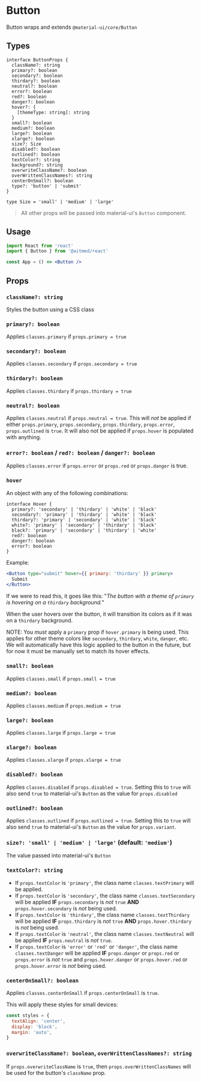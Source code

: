 # Button

Button wraps and extends `@material-ui/core/Button`

## Types

```tsx
interface ButtonProps {
  className?: string
  primary?: boolean
  secondary?: boolean
  thirdary?: boolean
  neutral?: boolean
  error?: boolean
  red?: boolean
  danger?: boolean
  hover?: {
    [themeType: string]: string
  }
  small?: boolean
  medium?: boolean
  large?: boolean
  xlarge?: boolean
  size?: Size
  disabled?: boolean
  outlined?: boolean
  textColor?: string
  background?: string
  overwriteClassName?: boolean
  overWrittenClassNames?: string
  centerOnSmall?: boolean
  type?: 'button' | 'submit'
}

type Size = 'small' | 'medium' | 'large'
```

> All other props will be passed into material-ui's `Button` component.

## Usage

```jsx
import React from 'react'
import { Button } from '@aitmed/react'

const App = () => <Button />
```

## Props

### `className?: string`

Styles the button using a CSS class

### `primary?: boolean`

Applies `classes.primary` if `props.primary = true`

### `secondary?: boolean`

Applies `classes.secondary` if `props.secondary = true`

### `thirdary?: boolean`

Applies `classes.thirdary` if `props.thirdary = true`

### `neutral?: boolean`

Applies `classes.neutral` if `props.neutral = true`. This will _not_ be applied if either `props.primary`, `props.secondary`, `props.thirdary`, `props.error`, `props.outlined` is `true`. It will also not be applied if `props.hover` is populated with anything.

### `error?: boolean` / `red?: boolean` / `danger?: boolean`

Applies `classes.error` if `props.error` or `props.red` or `props.danger` is true.

### `hover`

An object with any of the following combinations:

```tsx
interface Hover {
  primary?: 'secondary' | 'thirdary' | 'white' | 'black'
  secondary?: 'primary' | 'thirdary' | 'white' | 'black'
  thirdary?: 'primary' | 'secondary' | 'white' | 'black'
  white?: 'primary' | 'secondary' | 'thirdary' | 'black'
  black?: 'primary' | 'secondary' | 'thirdary' | 'white'
  red?: boolean
  danger?: boolean
  error?: boolean
}
```

Example:

```jsx
<Button type="submit" hover={{ primary: 'thirdary' }} primary>
  Submit
</Button>
```

If we were to read this, it goes like this: "_The button with a theme of `primary` is hovering on a `thirdary` background._"

When the user hovers over the button, it will transition its colors as if it was on a `thirdary` background.

NOTE: You _must_ apply a `primary` prop if `hover.primary` is being used. This applies for other theme colors like `secondary`, `thirdary`, `white`, `danger`, etc. We will automatically have this logic applied to the button in the future, but for now it must be manually set to match its hover effects.

### `small?: boolean`

Applies `classes.small` if `props.small = true`

### `medium?: boolean`

Applies `classes.medium` if `props.medium = true`

### `large?: boolean`

Applies `classes.large` if `props.large = true`

### `xlarge?: boolean`

Applies `classes.xlarge` if `props.xlarge = true`

### `disabled?: boolean`

Applies `classes.disabled` if `props.disabled = true`. Setting this to `true` will also send `true` to material-ui's `Button` as the value for `props.disabled`

### `outlined?: boolean`

Applies `classes.outlined` if `props.outlined = true`. Setting this to `true` will also send `true` to material-ui's `Button` as the value for `props.variant`.

### `size?: 'small' | 'medium' | 'large'` (default: `'medium'`)

The value passed into material-ui's `Button`

### `textColor?: string`

- If `props.textColor` is `'primary'`, the class name `classes.textPrimary` will be applied.
- If `props.textColor` is `'secondary'`, the class name `classes.textSecondary` will be applied **IF** `props.secondary` is _not_ `true` **AND** `props.hover.secondary` is _not_ being used.
- If `props.textColor` is `'thirdary'`, the class name `classes.textThirdary` will be applied **IF** `props.thirdary` is _not_ `true` **AND** `props.hover.thirdary` is _not_ being used.
- If `props.textColor` is `'neutral'`, the class name `classes.textNeutral` will be applied **IF** `props.neutral` is _not_ `true`.
- If `props.textColor` is `'error'` or `'red'` or `'danger'`, the class name `classes.textDanger` will be applied **IF** `props.danger` or `props.red` or `props.error` is _not_ `true` and `props.hover.danger` or `props.hover.red` or `props.hover.error` is _not_ being used.

### `centerOnSmall?: boolean`

Applies `classes.centerOnSmall` if `props.centerOnSmall` is `true`.

This will apply these styles for small devices:

```js
const styles = {
  textAlign: 'center',
  display: 'block',
  margin: 'auto',
}
```

### `overwriteClassName?: boolean`, `overWrittenClassNames?: string`

If `props.overwriteClassName` is `true`, then `props.overWrittenClassNames` will be used for the button's `className` prop.
